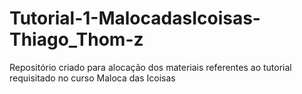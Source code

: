 # Tutorial-1-MalocadasIcoisas-Thiago_Thom-z
Repositório criado para alocação dos materiais referentes ao tutorial requisitado no curso Maloca das Icoisas
